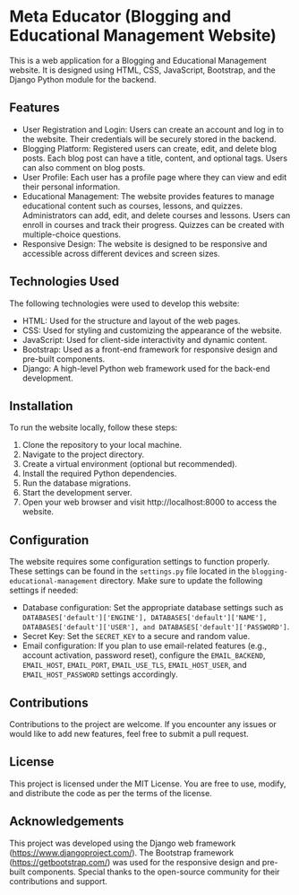 # Meta Educator (Blogging and Educational Management Website)

This is a web application for a Blogging and Educational Management website. It is designed using HTML, CSS, JavaScript, Bootstrap, and the Django Python module for the backend.

## Features

* User Registration and Login: Users can create an account and log in to the website. Their credentials will be securely stored in the backend.
* Blogging Platform: Registered users can create, edit, and delete blog posts. Each blog post can have a title, content, and optional tags. Users can also comment on blog posts.
* User Profile: Each user has a profile page where they can view and edit their personal information.
* Educational Management: The website provides features to manage educational content such as courses, lessons, and quizzes. Administrators can add, edit, and delete courses and lessons. Users can enroll in courses and track their progress. Quizzes can be created with multiple-choice questions.
* Responsive Design: The website is designed to be responsive and accessible across different devices and screen sizes.

## Technologies Used

The following technologies were used to develop this website:

* HTML: Used for the structure and layout of the web pages.
* CSS: Used for styling and customizing the appearance of the website.
* JavaScript: Used for client-side interactivity and dynamic content.
* Bootstrap: Used as a front-end framework for responsive design and pre-built components.
* Django: A high-level Python web framework used for the back-end development.

## Installation

To run the website locally, follow these steps:

1. Clone the repository to your local machine.
2. Navigate to the project directory.
3. Create a virtual environment (optional but recommended).
4. Install the required Python dependencies.
5. Run the database migrations.
6. Start the development server.
7. Open your web browser and visit http://localhost:8000 to access the website.

## Configuration

The website requires some configuration settings to function properly. These settings can be found in the `settings.py` file located in the `blogging-educational-management` directory. Make sure to update the following settings if needed:

* Database configuration: Set the appropriate database settings such as `DATABASES['default']['ENGINE'], DATABASES['default']['NAME'], DATABASES['default']['USER'], and DATABASES['default']['PASSWORD']`.
* Secret Key: Set the `SECRET_KEY` to a secure and random value.
* Email configuration: If you plan to use email-related features (e.g., account activation, password reset), configure the `EMAIL_BACKEND`, `EMAIL_HOST`, `EMAIL_PORT`, `EMAIL_USE_TLS`, `EMAIL_HOST_USER`, and `EMAIL_HOST_PASSWORD` settings accordingly.

## Contributions

Contributions to the project are welcome. If you encounter any issues or would like to add new features, feel free to submit a pull request.

## License

This project is licensed under the MIT License. You are free to use, modify, and distribute the code as per the terms of the license.

## Acknowledgements

This project was developed using the Django web framework (https://www.djangoproject.com/).
The Bootstrap framework (https://getbootstrap.com/) was used for the responsive design and pre-built components.
Special thanks to the open-source community for their contributions and support.

